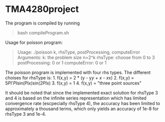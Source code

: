 # TMA4280project
The program is compiled by running

> bash compileProgram.sh

Usage for poisson program:


> Usage:
>   ./poisson k, rhsType, postProcessing, computeError
> Arguments:
>   k: the problem size n=2^k
>   rhsType: choose from 0 to 3
>   postProcessing: 0 or 1
>   computeError: 0 or 1


The poisson program is implemented with four rhs types. The different choises
for rhsType is:
	1. f(x,y) = 2 * (y - y*y + x - x*x)
	2. f(x,y) = 5*PI'PI*sin(PI*x)*sin(2*PI*x)
	3. f(x,y) = 1
	4. f(x,y) = "three point sources"

It should be noted that since the implemented exact solution for rhsType 3 and 4
is based on the infinite series representation which has limited convergence
rate (escpecially rhsType 4), the accuracy has been limited to approximately a
thousand terms, which only yields an accuracy of 1e-8 for rhsType 3 and 1e-4.


